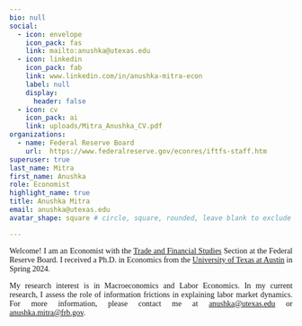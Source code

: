 ```yaml
---
bio: null
social:
  - icon: envelope
    icon_pack: fas
    link: mailto:anushka@utexas.edu
  - icon: linkedin
    icon_pack: fab
    link: www.linkedin.com/in/anushka-mitra-econ
    label: null
    display:
      header: false
  - icon: cv
    icon_pack: ai
    link: uploads/Mitra_Anushka_CV.pdf
organizations:
  - name: Federal Reserve Board
    url:  https://www.federalreserve.gov/econres/iftfs-staff.htm
superuser: true
last_name: Mitra
first_name: Anushka
role: Economist
highlight_name: true
title: Anushka Mitra
email: anushka@utexas.edu
avatar_shape: square # circle, square, rounded, leave blank to exclude

---
```


<p style="font-family:Cormorant Garamond;text-align: justify;">Welcome! I am an Economist with the <a href="https://www.federalreserve.gov/econres/iftfs-staff.htm">Trade and Financial Studies</a> Section at the Federal Reserve Board. I received a Ph.D. in Economics from the <a href = "https://www.liberalarts.utexas.edu/economics/">University of Texas at Austin</a> in Spring 2024. </p>


<p style="font-family:Cormorant Garamond;text-align: justify;">My research interest is in Macroeconomics and Labor Economics. In my current research, I assess the role of information frictions in explaining labor market dynamics. For more information, please contact me at <a href="anushka@utexas.edu">anushka@utexas.edu</a> or <a href="anushka.mitra@frb.gov">anushka.mitra@frb.gov</a>.</p>



  

  




